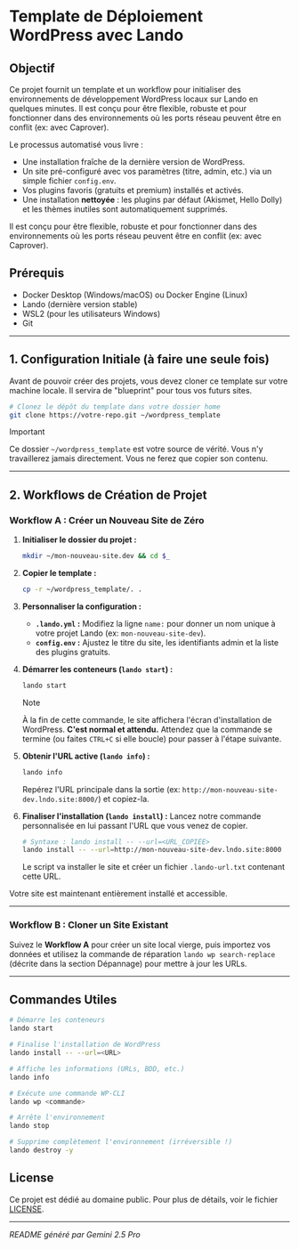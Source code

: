 # Template de Déploiement WordPress avec Lando

## Objectif

Ce projet fournit un template et un workflow pour initialiser des environnements de développement WordPress locaux sur Lando en quelques minutes. Il est conçu pour être flexible, robuste et pour fonctionner dans des environnements où les ports réseau peuvent être en conflit (ex: avec Caprover).

Le processus automatisé vous livre :
-   Une installation fraîche de la dernière version de WordPress.
-   Un site pré-configuré avec vos paramètres (titre, admin, etc.) via un simple fichier `config.env`.
-   Vos plugins favoris (gratuits et premium) installés et activés.
-   Une installation **nettoyée** : les plugins par défaut (Akismet, Hello Dolly) et les thèmes inutiles sont automatiquement supprimés.

Il est conçu pour être flexible, robuste et pour fonctionner dans des environnements où les ports réseau peuvent être en conflit (ex: avec Caprover).

## Prérequis

- Docker Desktop (Windows/macOS) ou Docker Engine (Linux)
- Lando (dernière version stable)
- WSL2 (pour les utilisateurs Windows)
- Git

---

## 1. Configuration Initiale (à faire une seule fois)

Avant de pouvoir créer des projets, vous devez cloner ce template sur votre machine locale. Il servira de "blueprint" pour tous vos futurs sites.

```bash
# Clonez le dépôt du template dans votre dossier home
git clone https://votre-repo.git ~/wordpress_template
```

> [!IMPORTANT]
> Ce dossier `~/wordpress_template` est votre source de vérité. Vous n'y travaillerez jamais directement. Vous ne ferez que copier son contenu.

---

## 2. Workflows de Création de Projet

### Workflow A : Créer un Nouveau Site de Zéro

1.  **Initialiser le dossier du projet :**
    ```bash
    mkdir ~/mon-nouveau-site.dev && cd $_
    ```

2.  **Copier le template :**
    ```bash
    cp -r ~/wordpress_template/. .
    ```

3.  **Personnaliser la configuration :**
    -   **`.lando.yml` :** Modifiez la ligne `name:` pour donner un nom unique à votre projet Lando (ex: `mon-nouveau-site-dev`).
    -   **`config.env` :** Ajustez le titre du site, les identifiants admin et la liste des plugins gratuits.

4.  **Démarrer les conteneurs (`lando start`) :**
    ```bash
    lando start
    ```
    > [!NOTE]
    > À la fin de cette commande, le site affichera l'écran d'installation de WordPress. **C'est normal et attendu.** Attendez que la commande se termine (ou faites `CTRL+C` si elle boucle) pour passer à l'étape suivante.

5.  **Obtenir l'URL active (`lando info`) :**
    ```bash
    lando info
    ```
    Repérez l'URL principale dans la sortie (ex: `http://mon-nouveau-site-dev.lndo.site:8000/`) et copiez-la.

6.  **Finaliser l'installation (`lando install`) :**
    Lancez notre commande personnalisée en lui passant l'URL que vous venez de copier.
    ```bash
    # Syntaxe : lando install -- --url=<URL_COPIÉE>
    lando install -- --url=http://mon-nouveau-site-dev.lndo.site:8000
    ```
    Le script va installer le site et créer un fichier `.lando-url.txt` contenant cette URL.

Votre site est maintenant entièrement installé et accessible.

---

### Workflow B : Cloner un Site Existant

Suivez le **Workflow A** pour créer un site local vierge, puis importez vos données et utilisez la commande de réparation `lando wp search-replace` (décrite dans la section Dépannage) pour mettre à jour les URLs.

---

## Commandes Utiles

```bash
# Démarre les conteneurs
lando start

# Finalise l'installation de WordPress
lando install -- --url=<URL>

# Affiche les informations (URLs, BDD, etc.)
lando info

# Exécute une commande WP-CLI
lando wp <commande>

# Arrête l'environnement
lando stop

# Supprime complètement l'environnement (irréversible !)
lando destroy -y
```

## License

Ce projet est dédié au domaine public. Pour plus de détails, voir le fichier [LICENSE](LICENSE).

---
*README généré par Gemini 2.5 Pro*